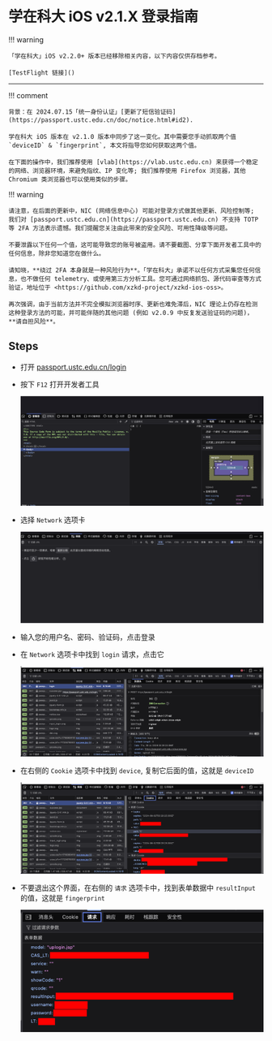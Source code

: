 # 学在科大 iOS v2.1.X 登录指南

!!! warning

    「学在科大」iOS v2.2.0+ 版本已经移除相关内容，以下内容仅供存档参考。

    [TestFlight 链接]()

---

!!! comment

    背景：在 2024.07.15「统一身份认证」[更新了短信验证码](https://passport.ustc.edu.cn/doc/notice.html#id2).

    学在科大 iOS 版本在 v2.1.0 版本中同步了这一变化。其中需要您手动抓取两个值 `deviceID` & `fingerprint`, 本文将指导您如何获取这两个值。

    在下面的操作中，我们推荐使用 [vlab](https://vlab.ustc.edu.cn) 来获得一个稳定的网络、浏览器环境，来避免指纹、IP 变化等; 我们推荐使用 Firefox 浏览器，其他 Chromium 类浏览器也可以使用类似的步骤。

!!! warning

    请注意，在后面的更新中，NIC (网络信息中心) 可能对登录方式做其他更新、风险控制等; 我们对 [passport.ustc.edu.cn](https://passport.ustc.edu.cn) 不支持 TOTP 等 2FA 方法表示遗憾。我们提醒您关注由此带来的安全风险、可用性降级等问题。

    不要泄露以下任何一个值，这可能导致您的账号被盗用。请不要截图、分享下面开发者工具中的任何信息，除非您知道您在做什么。

    请知晓，**绕过 2FA 本身就是一种风险行为**。「学在科大」承诺不以任何方式采集您任何信息，也不做任何 telemetry、或使用第三方分析工具。您可通过网络抓包、源代码审查等方式验证，地址位于 <https://github.com/xzkd-project/xzkd-ios-oss>。

    再次强调，由于当前方法并不完全模拟浏览器时序、更新也难免滞后，NIC 理论上仍存在检测这种登录方法的可能，并可能伴随的其他问题 (例如 v2.0.9 中反复发送验证码的问题)， **请自担风险**。

## Steps

-   打开 [passport.ustc.edu.cn/login](https://passport.ustc.edu.cn/login)

    <!-- ![](./images/2.png) -->

-   按下 `F12` 打开开发者工具

    ![](./images/1.png)

-   选择 `Network` 选项卡

    ![](./images/3.png)

-   输入您的用户名、密码、验证码，点击登录
-   在 `Network` 选项卡中找到 `login` 请求，点击它

    ![](./images/4.png)

-   在右侧的 `Cookie` 选项卡中找到 `device`, 复制它后面的值，这就是 `deviceID`

    ![](./images/5.png)

-   不要退出这个界面，在右侧的 `请求` 选项卡中，找到表单数据中 `resultInput` 的值，这就是 `fingerprint`

    ![](./images/6.png)

